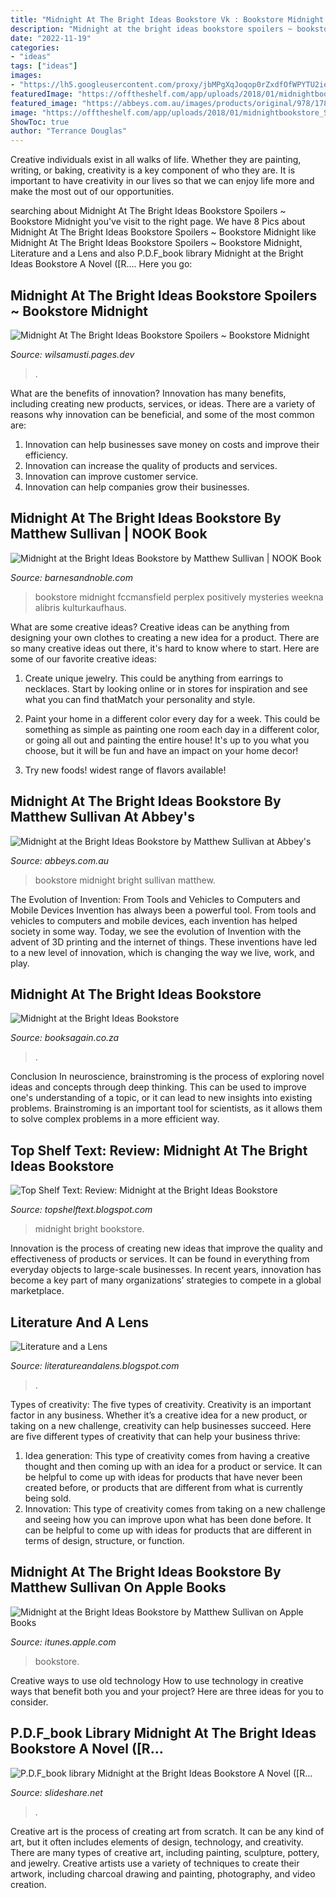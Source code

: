```yaml
---
title: "Midnight At The Bright Ideas Bookstore Vk : Bookstore Midnight Fccmansfield Perplex Positively Mysteries Weekna Alibris Kulturkaufhaus"
description: "Midnight at the bright ideas bookstore spoilers ~ bookstore midnight"
date: "2022-11-19"
categories:
- "ideas"
tags: ["ideas"]
images:
- "https://lh5.googleusercontent.com/proxy/jbMPgXqJoqop0rZxdfOfWPYTU2ieMhg_lAIYvnylTs-g79J8HSWz01h1-zw9QP51gmLklfTj_gVDcBFGdG50sLLKMpZAvgWc5qDbHGDb_w=w1200-h630-p-k-no-nu"
featuredImage: "https://offtheshelf.com/app/uploads/2018/01/midnightbookstore_SOC.png"
featured_image: "https://abbeys.com.au/images/products/original/978/178/515/9781785151439.jpg"
image: "https://offtheshelf.com/app/uploads/2018/01/midnightbookstore_SOC.png"
ShowToc: true
author: "Terrance Douglas"
---
```



Creative individuals exist in all walks of life. Whether they are painting, writing, or baking, creativity is a key component of who they are. It is important to have creativity in our lives so that we can enjoy life more and make the most out of our opportunities.

	

		
searching about Midnight At The Bright Ideas Bookstore Spoilers ~ Bookstore Midnight you've visit to the right page. We have 8 Pics about Midnight At The Bright Ideas Bookstore Spoilers ~ Bookstore Midnight like Midnight At The Bright Ideas Bookstore Spoilers ~ Bookstore Midnight, Literature and a Lens and also P.D.F_book library Midnight at the Bright Ideas Bookstore A Novel ([R…. Here you go:
		
    
## Midnight At The Bright Ideas Bookstore Spoilers ~ Bookstore Midnight

<img loading=lazy src="https://offtheshelf.com/app/uploads/2018/01/midnightbookstore_SOC.png" onerror="this.onerror=null;this.src='https://tse4.mm.bing.net/th?id=OIP.V9c0Tc2P39pQ_K1TbDGM1wHaD4&amp;pid=15.1';" alt="Midnight At The Bright Ideas Bookstore Spoilers ~ Bookstore Midnight">

_Source: wilsamusti.pages.dev_

>. 

	

What are the benefits of innovation?
Innovation has many benefits, including creating new products, services, or ideas. There are a variety of reasons why innovation can be beneficial, and some of the most common are: 
1. Innovation can help businesses save money on costs and improve their efficiency.
2. Innovation can increase the quality of products and services.
3. Innovation can improve customer service.
4. Innovation can help companies grow their businesses.

    
## Midnight At The Bright Ideas Bookstore By Matthew Sullivan | NOOK Book

<img loading=lazy src="http://prodimage.images-bn.com/pimages/9781501116865_p0_v5_s1200x630.jpg" onerror="this.onerror=null;this.src='https://tse1.mm.bing.net/th?id=OIP.wGDfLTe6YZrVO0JYB3UZEwAAAA&amp;pid=15.1';" alt="Midnight at the Bright Ideas Bookstore by Matthew Sullivan | NOOK Book">

_Source: barnesandnoble.com_

>bookstore midnight fccmansfield perplex positively mysteries weekna alibris kulturkaufhaus. 

	

What are some creative ideas?
Creative ideas can be anything from designing your own clothes to creating a new idea for a product. There are so many creative ideas out there, it's hard to know where to start. Here are some of our favorite creative ideas:
1. Create unique jewelry. This could be anything from earrings to necklaces. Start by looking online or in stores for inspiration and see what you can find thatMatch your personality and style.

2. Paint your home in a different color every day for a week. This could be something as simple as painting one room each day in a different color, or going all out and painting the entire house! It's up to you what you choose, but it will be fun and have an impact on your home decor!

3. Try new foods! widest range of flavors available!

    
## Midnight At The Bright Ideas Bookstore By Matthew Sullivan At Abbey&#039;s

<img loading=lazy src="https://abbeys.com.au/images/products/original/978/178/515/9781785151439.jpg" onerror="this.onerror=null;this.src='https://tse4.mm.bing.net/th?id=OIP.NhvjPwC6aetEnSuAD6nZlgAAAA&amp;pid=15.1';" alt="Midnight at the Bright Ideas Bookstore by Matthew Sullivan at Abbey&#039;s">

_Source: abbeys.com.au_

>bookstore midnight bright sullivan matthew. 

	

The Evolution of Invention: From Tools and Vehicles to Computers and Mobile Devices
Invention has always been a powerful tool. From tools and vehicles to computers and mobile devices, each invention has helped society in some way. Today, we see the evolution of Invention with the advent of 3D printing and the internet of things. These inventions have led to a new level of innovation, which is changing the way we live, work, and play.

    
## Midnight At The Bright Ideas Bookstore

<img loading=lazy src="https://booksagain.co.za/pub/media/catalog/product/cache/f8f4917aa60db167e409daa8c479414f/9/a/9a70f7037287ebf2409f5fc3ff91c9100_5.jpg" onerror="this.onerror=null;this.src='https://tse1.mm.bing.net/th?id=OIP.yN_CFdhwxaQKQ0M5L8d5qgHaHa&amp;pid=15.1';" alt="Midnight at the Bright Ideas Bookstore">

_Source: booksagain.co.za_

>. 

	

Conclusion
In neuroscience, brainstroming is the process of exploring novel ideas and concepts through deep thinking. This can be used to improve one's understanding of a topic, or it can lead to new insights into existing problems. Brainstroming is an important tool for scientists, as it allows them to solve complex problems in a more efficient way.

    
## Top Shelf Text: Review: Midnight At The Bright Ideas Bookstore

<img loading=lazy src="https://1.bp.blogspot.com/-XjByitDc6TM/WVaPyTykE2I/AAAAAAAADVg/8zJqkWXFjmUY3FjGMmeFkRrND3EFoaqdACLcBGAs/s640/IMG_0313.JPG" onerror="this.onerror=null;this.src='https://tse4.mm.bing.net/th?id=OIP.v0fQXTLFefkS4yk-Jl61CwHaHa&amp;pid=15.1';" alt="Top Shelf Text: Review: Midnight at the Bright Ideas Bookstore">

_Source: topshelftext.blogspot.com_

>midnight bright bookstore. 

	

Innovation is the process of creating new ideas that improve the quality and effectiveness of products or services. It can be found in everything from everyday objects to large-scale businesses. In recent years, innovation has become a key part of many organizations’ strategies to compete in a global marketplace.

    
## Literature And A Lens

<img loading=lazy src="https://lh5.googleusercontent.com/proxy/jbMPgXqJoqop0rZxdfOfWPYTU2ieMhg_lAIYvnylTs-g79J8HSWz01h1-zw9QP51gmLklfTj_gVDcBFGdG50sLLKMpZAvgWc5qDbHGDb_w=w1200-h630-p-k-no-nu" onerror="this.onerror=null;this.src='https://tse4.mm.bing.net/th?id=OIP.TZdZxW-KKfbdQT9tPRsUNQAAAA&amp;pid=15.1';" alt="Literature and a Lens">

_Source: literatureandalens.blogspot.com_

>. 

	

Types of creativity: The five types of creativity.
Creativity is an important factor in any business. Whether it’s a creative idea for a new product, or taking on a new challenge, creativity can help businesses succeed. Here are five different types of creativity that can help your business thrive: 
1. Idea generation: This type of creativity comes from having a creative thought and then coming up with an idea for a product or service. It can be helpful to come up with ideas for products that have never been created before, or products that are different from what is currently being sold. 
2. Innovation: This type of creativity comes from taking on a new challenge and seeing how you can improve upon what has been done before. It can be helpful to come up with ideas for products that are different in terms of design, structure, or function. 

    
## Midnight At The Bright Ideas Bookstore By Matthew Sullivan On Apple Books

<img loading=lazy src="https://is3-ssl.mzstatic.com/image/thumb/Publication128/v4/c5/26/1f/c5261f40-1816-2b66-3f7c-9a368d1a415b/source/1200x630bb.jpg" onerror="this.onerror=null;this.src='https://tse1.mm.bing.net/th?id=OIP.VflnuX_t_PfptlAKVohTpgAAAA&amp;pid=15.1';" alt="Midnight at the Bright Ideas Bookstore by Matthew Sullivan on Apple Books">

_Source: itunes.apple.com_

>bookstore. 

	

Creative ways to use old technology
How to use technology in creative ways that benefit both you and your project? Here are three ideas for you to consider.

    
## P.D.F_book Library Midnight At The Bright Ideas Bookstore A Novel ([R…

<img loading=lazy src="https://image.slidesharecdn.com/midnightatthebrightideasbookstoreanovel-191211083542/95/pdfbook-library-midnight-at-the-bright-ideas-bookstore-a-novel-readonline-1-638.jpg?cb=1576053377" onerror="this.onerror=null;this.src='https://tse4.mm.bing.net/th?id=OIP.AGXBX7rgPI91JCso9TZ9WAHaFP&amp;pid=15.1';" alt="P.D.F_book library Midnight at the Bright Ideas Bookstore A Novel ([R…">

_Source: slideshare.net_

>. 

	

Creative art is the process of creating art from scratch. It can be any kind of art, but it often includes elements of design, technology, and creativity. There are many types of creative art, including painting, sculpture, pottery, and jewelry. Creative artists use a variety of techniques to create their artwork, including charcoal drawing and painting, photography, and video creation.

